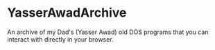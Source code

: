 # YasserAwadArchive
An archive of my Dad's (Yasser Awad) old DOS programs that you can interact with directly in your browser.
